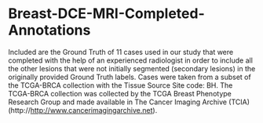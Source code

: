 # Breast-DCE-MRI-Completed-Annotations
Included are the Ground Truth of 11 cases used in our study that were completed with the help of an experienced radiologist in order to include all the other lesions that were not initially segmented (secondary lesions) in the originally provided Ground Truth labels.
Cases were taken from a subset of the TCGA-BRCA collection with the Tissue Source Site code: BH.
The TCGA-BRCA collection was collected by the TCGA Breast Phenotype Research Group and made available in The Cancer Imaging Archive (TCIA)(http://http://www.cancerimagingarchive.net).

